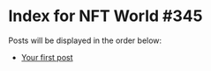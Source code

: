 # Index for NFT World #345
Posts will be displayed in the order below:

- [Your first post](./001-first.md)

